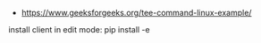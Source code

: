 - https://www.geeksforgeeks.org/tee-command-linux-example/

install client in edit mode:
pip install -e